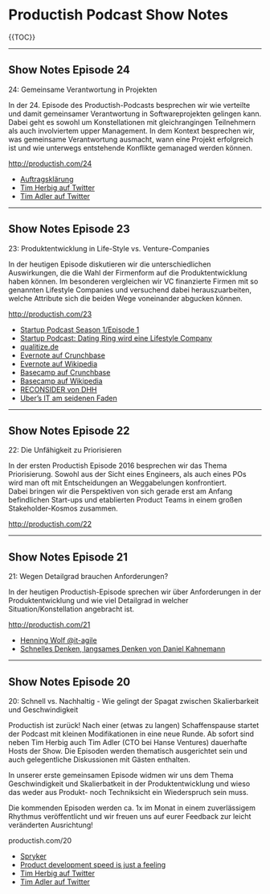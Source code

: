 # Productish Podcast Show Notes

{{TOC}}

***

## Show Notes Episode 24
24: Gemeinsame Verantwortung in Projekten

In der 24. Episode des Productish-Podcasts besprechen wir wie verteilte und damit gemeinsamer Verantwortung in Softwareprojekten gelingen kann. Dabei geht es sowohl um Konstellationen mit gleichrangingen Teilnehmern als auch involviertem upper Management.
In dem Kontext besprechen wir, was gemeinsame Verantwortung ausmacht, wann eine Projekt erfolgreich ist und wie unterwegs entstehende Konflikte gemanaged werden können. 

http://productish.com/24

- [Auftragsklärung](http://produktfuehrung.de/de/framework-no-9-auftragsklarung/)
- [Tim Herbig auf Twitter](http://twitter.com/herbigt)
- [Tim Adler auf Twitter](http://twitter.com/toadle)

***

## Show Notes Episode 23

23: Produktentwicklung in Life-Style vs. Venture-Companies


In der heutigen Episode diskutieren wir die unterschiedlichen Auswirkungen, die die Wahl der Firmenform auf die Produktentwicklung haben können. Im besonderen vergleichen wir VC finanzierte Firmen mit so genannten Lifestyle Companies und versuchend dabei herauszuarbeiten, welche Attribute sich die beiden Wege voneinander abgucken können.


http://productish.com/23

- [Startup Podcast Season 1/Episode 1](https://gimletmedia.com/episode/1-how-not-to-pitch-a-billionaire/)
- [Startup Podcast: Dating Ring wird eine Lifestyle Company](https://gimletmedia.com/episode/dating-ring-of-fire/)
- [qualitize.de](http://qualitize.de)
- [Evernote auf Crunchbase](https://www.crunchbase.com/organization/evernote#/)
- [Evernote auf Wikipedia](https://de.wikipedia.org/wiki/Evernote)
- [Basecamp auf Crunchbase](https://www.crunchbase.com/organization/37signals#/entity)
- [Basecamp auf Wikipedia](https://en.wikipedia.org/wiki/Basecamp_(company))
- [RECONSIDER von DHH](https://m.signalvnoise.com/reconsider-41adf356857f#.ta6h1w3ru)
- [Uber’s IT am seidenen Faden](http://www.businessinsider.com/ubers-technology-is-reportedly-hanging-by-a-thread-but-the-company-has-a-new-cto-to-get-it-together-2015-9?IR=T)


***

## Show Notes Episode 22

22: Die Unfähigkeit zu Priorisieren

In der ersten Productish Episode 2016 besprechen wir das Thema Priorisierung. Sowohl aus der Sicht eines Engineers, als auch eines POs wird man oft mit Entscheidungen an Weggabelungen konfrontiert.  
Dabei bringen wir die Perspektiven von sich gerade erst am Anfang befindlichen Start-ups und etablierten Product Teams in einem großen Stakeholder-Kosmos zusammen.

http://productish.com/22

***

## Show Notes Episode 21

21: Wegen Detailgrad brauchen Anforderungen?

In der heutigen Productish-Episode sprechen wir über Anforderungen in der Produktentwicklung und wie viel Detailgrad in welcher Situation/Konstellation angebracht ist.

http://productish.com/21

- [Henning Wolf @it-agile](http://www.it-agile.de/schulungen/scrum-zertifizierung/trainer-henning-wolf/)
- [Schnelles Denken, langsames Denken von Daniel Kahnemann](http://www.amazon.de/Schnelles-Denken-langsames-Daniel-Kahneman/dp/3886808866/ref=sr_1_1?ie=UTF8&qid=1447876143&sr=8-1&keywords=kahnemann+schnelles+denken+langsames+denken)

***

## Show Notes Episode 20

20: Schnell vs. Nachhaltig - Wie gelingt der Spagat zwischen Skalierbarkeit und Geschwindigkeit

Productish ist zurück! Nach einer (etwas zu langen) Schaffenspause startet der Podcast mit kleinen Modifikationen in eine neue Runde. Ab sofort sind neben Tim Herbig auch Tim Adler (CTO bei Hanse Ventures) dauerhafte Hosts der Show.
Die Episoden werden thematisch ausgerichtet sein und auch gelegentliche Diskussionen mit Gästen enthalten.

In unserer erste gemeinsamen Episode widmen wir uns dem Thema Geschwindigkeit und Skalierbatkeit in der Produktentwicklung und wieso das weder aus Produkt- noch Techniksicht ein Wiederspruch sein muss.

Die kommenden Episoden werden ca. 1x im Monat in einem zuverlässigem Rhythmus veröffentlicht und wir freuen uns auf eurer Feedback zur leicht veränderten Ausrichtung!

productish.com/20

- [Spryker](http://spryker.com)
- [Product development speed is just a feeling](http://toadle.me/2015/08/13/product-development-speed-is-just-a-feeling.html)
- [Tim Herbig auf Twitter](http://twitter.com/herbigt)
- [Tim Adler auf Twitter](http://twitter.com/toadle)